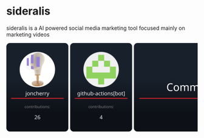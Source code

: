 # sideralis
sideralis is a AI powered social media marketing tool focused mainly on marketing videos

![Contributors](.vaunt/cards/contributors.svg)